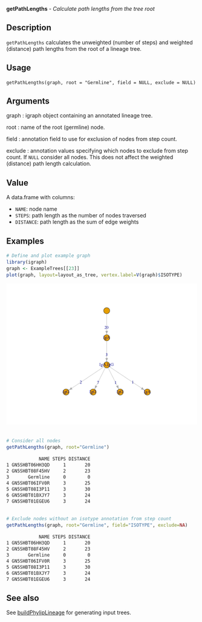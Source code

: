 





**getPathLengths** - *Calculate path lengths from the tree root*

Description
--------------------

`getPathLengths` calculates the unweighted (number of steps) and weighted (distance) 
path lengths from the root of a lineage tree.


Usage
--------------------
```
getPathLengths(graph, root = "Germline", field = NULL, exclude = NULL)
```

Arguments
-------------------

graph
:   igraph object containing an annotated lineage tree.

root
:   name of the root (germline) node.

field
:   annotation field to use for exclusion of nodes from step count.

exclude
:   annotation values specifying which nodes to exclude from step count. 
If `NULL` consider all nodes. This does not affect the weighted
(distance) path length calculation.



Value
-------------------

A data.frame with columns:

+ `NAME`:      node name
+ `STEPS`:     path length as the number of nodes traversed
+ `DISTANCE`:  path length as the sum of edge weights




Examples
-------------------

```R
# Define and plot example graph
library(igraph)
graph <- ExampleTrees[[23]]
plot(graph, layout=layout_as_tree, vertex.label=V(graph)$ISOTYPE)

```

![2](getPathLengths-2.png)

```R

# Consider all nodes
getPathLengths(graph, root="Germline")

```


```
            NAME STEPS DISTANCE
1 GN5SHBT06HH3QD     1       20
2 GN5SHBT08F45HV     2       23
3       Germline     0        0
4 GN5SHBT06IFV0R     3       25
5 GN5SHBT08I3P11     3       30
6 GN5SHBT01BXJY7     3       24
7 GN5SHBT01EGEU6     3       24

```


```R

# Exclude nodes without an isotype annotation from step count
getPathLengths(graph, root="Germline", field="ISOTYPE", exclude=NA)
```


```
            NAME STEPS DISTANCE
1 GN5SHBT06HH3QD     1       20
2 GN5SHBT08F45HV     2       23
3       Germline     0        0
4 GN5SHBT06IFV0R     3       25
5 GN5SHBT08I3P11     3       30
6 GN5SHBT01BXJY7     3       24
7 GN5SHBT01EGEU6     3       24

```



See also
-------------------

See [buildPhylipLineage](buildPhylipLineage.md) for generating input trees.



